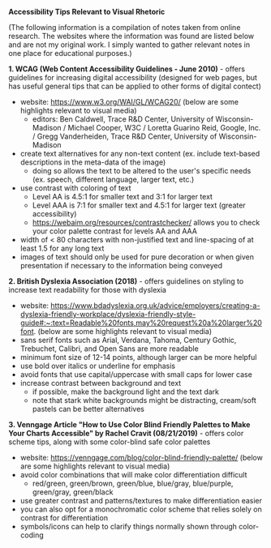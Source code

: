 **Accessibility Tips Relevant to Visual Rhetoric** 

(The following information is a compilation of notes taken from online research. The websites where the information was found are listed below and are not my original work. I simply wanted to gather relevant notes in one place for educational purposes.)

**1. WCAG (Web Content Accessibility Guidelines - June 2010)** - offers guidelines for increasing digital accessibility (designed for web pages, but has useful general tips that can be applied to other forms of digital contect)

- website: https://www.w3.org/WAI/GL/WCAG20/ (below are some highlights relevant to visual media)
    - editors: Ben Caldwell, Trace R&D Center, University of Wisconsin-Madison / Michael Cooper, W3C / Loretta Guarino Reid, Google, Inc. / Gregg Vanderheiden, Trace R&D Center, University of Wisconsin-Madison
- create text alternatives for any non-text content (ex. include text-based descriptions in the meta-data of the image)
    -  doing so allows the text to be altered to the user's specific needs (ex. speech, different language, larger text, etc.)
- use contrast with coloring of text
    - Level AA is 4.5:1 for smaller text and 3:1 for larger text
    - Level AAA is 7:1 for smaller text and 4.5:1 for larger text (greater accessibility)
    - https://webaim.org/resources/contrastchecker/ allows you to check your color palette contrast for levels AA and AAA
- width of < 80 characters with non-justified text and line-spacing of at least 1.5 for any long text
- images of text should only be used for pure decoration or when given presentation if necessary to the information being conveyed

**2. British Dyslexia Association (2018)** - offers guidelines on styling to increase text readability for those with dyslexia 

- website: https://www.bdadyslexia.org.uk/advice/employers/creating-a-dyslexia-friendly-workplace/dyslexia-friendly-style-guide#:~:text=Readable%20fonts,may%20request%20a%20larger%20font. (below are some highlights relevant to visual media)
- sans serif fonts such as Arial, Verdana, Tahoma, Century Gothic, Trebuchet, Calibri, and Open Sans are more readable
- minimum font size of 12-14 points, although larger can be more helpful
- use bold over italics or underline for emphasis
- avoid fonts that use capital/uppercase with small caps for lower case
- increase contrast between background and text
    - if possible, make the background light and the text dark
    - note that stark white backgrounds might be distracting, cream/soft pastels can be better alternatives

**3. Venngage Article "How to Use Color Blind Friendly Palettes to Make Your Charts Accessible" by Rachel Cravit (08/21/2019)** - offers color scheme tips, along with some color-blind safe color palettes

- website: https://venngage.com/blog/color-blind-friendly-palette/ (below are some highlights relevant to visual media)
- avoid color combinations that will make color differentiation difficult
    - red/green, green/brown, green/blue, blue/gray, blue/purple, green/gray, green/black
- use greater contrast and patterns/textures to make differentiation easier
- you can also opt for a monochromatic color scheme that relies solely on contrast for differentiation 
- symbols/icons can help to clarify things normally shown through color-coding
